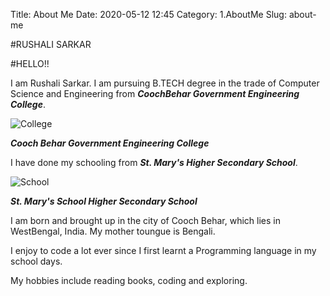 Title: About Me
Date: 2020-05-12 12:45
Category: 1.AboutMe
Slug: about-me

#RUSHALI SARKAR


#HELLO!!

I am Rushali Sarkar. I am pursuing B.TECH degree in the trade of Computer Science and Engineering from ***CoochBehar Government Engineering College***. 

![College](https://lh3.googleusercontent.com/proxy/krLSzcN20MiXqaeAv1ECPpgmRrED-JXa568jOOQGM_8BwvjmUKi63WFkk-wy86muWYWKNHJbR5K-4zI)

***Cooch Behar Government Engineering College***

I have done my schooling from ***St. Mary's Higher Secondary School***.

![School](https://content.jdmagicbox.com/comp/cooch-behar/dc/9999p3582.3582.110219134140.q8x5dc/catalogue/st-marys-high-school-new-cooch-behar-cooch-behar-english-medium-schools-n1970r.jpg)

***St. Mary's School Higher Secondary School***

I am born and brought up in the city of Cooch Behar, which lies in WestBengal, India. My mother toungue is Bengali.

I enjoy to code a lot ever since I first learnt a Programming language in my school days.

My hobbies include reading books, coding and exploring. 



